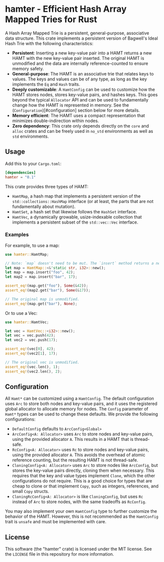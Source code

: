 # hamter - Efficient Hash Array Mapped Tries for Rust

A Hash Array Mapped Trie is a persistent, general-purpose, associative data structure. This crate implements a persistent version of Bagwell's Ideal Hash Trie with the following characteristics:

- **Persistent**: Inserting a new key-value pair into a HAMT returns a new HAMT with the new key-value pair inserted. The original HAMT is unmodified and the data are internally reference-counted to ensure memory safety.
- **General-purpose**: The HAMT is an associative trie that relates keys to values. The keys and values can be of any type, as long as the key implements the `Eq` and `Hash` traits.
- **Deeply customizable**: A `HamtConfig` can be used to customize how the HAMT stores nodes, stores key-value pairs, and hashes keys. This goes beyond the typical `Allocator` API and can be used to fundamentally change how the HAMT is represented in memory. See the (`Configuration`)[#configuration] section below for more details.
- **Memory efficient**: The HAMT uses a compact representation that minimizes double-indirection within nodes.
- **Zero dependency**: This crate only depends directly on the `core` and `alloc` crates and can be freely used in `no_std` environments as well as `std` environments.

## Usage

Add this to your `Cargo.toml`:

```toml
[dependencies]
hamter = "0.1"
```

This crate provides three types of HAMT:

- `HamtMap`, a hash map that implements a persistent version of the `std::collections::HashMap` interface (or at least, the parts that are not fundamentally about mutation).
- `HamtSet`, a hash set that likewise follows the `HashSet` interface.
- `HamtVec`, a dynamically growable, usize-indexable collection that implements a persistent subset of the `std::vec::Vec` interface.

### Examples

For example, to use a map:

```rs
use hamter::HamtMap;

// Note: `map` doesn't need to be mut. The `insert` method returns a new map.
let map = HamtMap::<&'static str, i32>::new();
let map = map.insert("foo", 42);
let map2 = map.insert("bar", 17);

assert_eq!(map.get("foo"), Some(&42));
assert_eq!(map2.get("bar"), Some(&17));

// The original map is unmodified.
assert_eq!(map.get("bar"), None);
```

Or to use a Vec:

```rs
use hamter::HamtVec;

let vec = HamtVec::<i32>::new();
let vec = vec.push(42);
let vec2 = vec.push(17);

assert_eq!(vec[0], 42);
assert_eq!(vec2[1], 17);

// The original vec is unmodified.
assert_eq!(vec.len(), 1);
assert_eq!(vec2.len(), 2);
```

## Configuration

All `Hamt*` can be customized using a `HamtConfig`. The default configuration uses `Arc` to store both nodes and key-value pairs, and it uses the registered global allocator to allocate memory for nodes. The `Config` parameter of `Hamt*` types can be used to change these defaults. We provide the following configurations:

- `DefaultConfig` defaults to `ArcConfig<Global>`
- `ArcConfig<A: Allocator>` uses `Arc` to store nodes and key-value pairs, using the provided allocator `A`. This results in a HAMT that is thread-safe.
- `RcConfig<A: Allocator>` uses `Rc` to store nodes and key-value pairs, using the provided allocator `A`. This avoids the overhead of atomic reference counting, but the resulting HAMT is not thread-safe.
- `CloningConfig<A: Allocator>` uses `Arc` to store nodes like `ArcConfig`, but stores the key-value pairs directly, cloning them when necessary. This requires that the key and value types implement `Clone`, which the other configurations do not require. This is a good choice for types that are cheap to clone or that implement `Copy`, such as integers, references, and small `Copy` structs.
- `CloningRcConfig<A: Allocator>` is like `CloningConfig`, but uses `Rc` instead of `Arc` to store nodes, with the same tradeoffs as `RcConfig`.

You may also implement your own `HamtConfig` type to further customize the behavior of the HAMT. However, this is not recommended as the `HamtConfig` trait is `unsafe` and must be implemented with care.

## License

This software (the "hamter" crate) is licensed under the MIT license. See the `LICENSE` file in this repository for more information.
